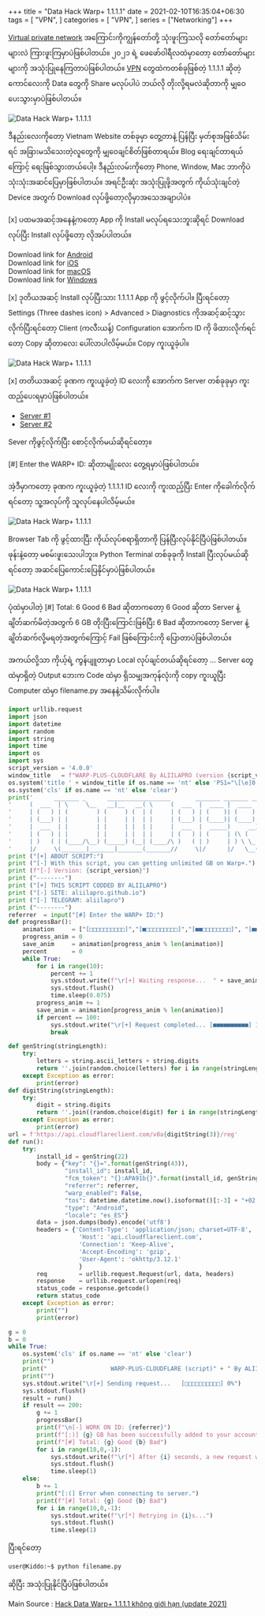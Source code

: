 +++
title = "Data Hack Warp+ 1.1.1.1"
date = 2021-02-10T16:35:04+06:30
tags = [
    "VPN",
]
categories = [
    "VPN",
]
series = ["Networking"]
+++

[Virtual private network](https://en.wikipedia.org/wiki/Virtual_private_network) အကြောင်းကိုကျွန်တော်တို့ သုံးဖူးကြသလို တော်တော်များများလဲ ကြားဖူးကြမှာပဲဖြစ်ပါတယ်။ ၂၀၂၁ ရဲ့ ဖေဖော်ဝါရီလထဲမှာတော့ တော်တော်များများကို အသုံးပြုနေကြတာပဲဖြစ်ပါတယ်။ [VPN](https://en.wikipedia.org/wiki/Virtual_private_network) တွေထဲကတစ်ခုဖြစ်တဲ့ 1.1.1.1 ဆိုတဲ့ကောင်လေးကို Data တွေကို Share မလုပ်ပါပဲ ဘယ်လို တိုးလို့ရမလဲဆိုတာကို မျှဝေပေးသွားမှာပဲဖြစ်ပါတယ်။

<!--more-->

![Data Hack Warp+ 1.1.1.1](/images/Warp.png)

ဒီနည်းလေးကိုတော့ Vietnam Website တစ်ခုမှာ တွေ့တာနဲ့ ပြန်ပြီး မှတ်စုအဖြစ်သိမ်းရင် အခြားမသိသေးတဲ့လူတွေကို မျှဝေချင်စိတ်ဖြစ်တာရယ်။ Blog ရေးချင်တာရယ်ကြောင့် ရေးဖြစ်သွားတယ်ပေါ့။ ဒီနည်းလမ်းကိုတော့ Phone, Window, Mac ဘာကိုပဲသုံးသုံးအဆင်ပြေမှာဖြစ်ပါတယ်။ အရင်ဦးဆုံး အသုံးပြုဖို့အတွက် ကိုယ်သုံးချင်တဲ့ Device အတွက် Download လုပ်ဖို့တော့လိုမှာအသေအချာပါပဲ။

[x] ပထမအဆင့်အနေနဲ့ကတော့ App ကို Install မလုပ်ရသေးဘူးဆိုရင် Download လုပ်ပြီး Install လုပ်ဖို့တော့ လိုအပ်ပါတယ်။

Download link for [Android](https://play.google.com/store/apps/details?id=com.cloudflare.onedotonedotonedotone)\
Download link for [iOS](https://apps.apple.com/us/app/1-1-1-1-faster-internet/id1423538627)\
Download link for [macOS](https://1.1.1.1/Cloudflare_WARP.zip)\
Download link for [Windows](https://1.1.1.1/Cloudflare_WARP_Release-x64.msi)

[x] ဒုတိယအဆင့် Install လုပ်ပြီးသား 1.1.1.1 App ကို ဖွင့်လိုက်ပါ။ ပြီးရင်တော့ Settings (Three dashes icon) > Advanced > Diagnostics ကိုအဆင့်ဆင့်သွားလိုက်ပြီးရင်တော့ Client (ကလီးယန့်) Configuration အောက်က ID ကို ဖိထားလိုက်ရင်တော့ Copy ဆိုတာလေး ပေါ်လာပါလိမ့်မယ်။ Copy ကူးယူခဲ့ပါ။

![Data Hack Warp+ 1.1.1.1](/images/Warp-plus.png)

[x] တတိယအဆင့် ခုဏက ကူးယူခဲ့တဲ့ ID လေးကို အောက်က Server တစ်ခုခုမှာ ကူးထည့်ပေးရမှာပဲဖြစ်ပါတယ်။

* [Server #1](https://repl.it/@aliilapro/warp#main.py)
* [Server #2](https://repl.it/@HiHcHc/BUFF-DATA-WARP-2021#main.py)

Sever ကိုဖွင့်လိုက်ပြီး စောင့်လိုက်မယ်ဆိုရင်တော့။

[#] Enter the WARP+ ID: ဆိုတာမျိုးလေး တွေ့ရမှာပဲဖြစ်ပါတယ်။

အဲ့ဒီမှာကတော့ ခုဏက ကူးယူခဲ့တဲ့ 1.1.1.1 ID လေးကို ကူးထည့်ပြီး Enter ကိုခေါက်လိုက်ရင်တော့ သူ့အလုပ်ကို သူလုပ်နေပါလိမ့်မယ်။ 

![Data Hack Warp+ 1.1.1.1](/images/Warp-script.png)

Browser Tab ကို ဖွင့်ထားပြီး ကိုယ်လုပ်စရာရှိတာကို ပြန်ပြီးလုပ်နိုင်ပြီပဲဖြစ်ပါတယ်။ ဖုန်းနဲ့တော့ မစမ်းဖူးသေးပါဘူး။ Python Terminal တစ်ခုခုကို Install ပြီးလုပ်မယ်ဆိုရင်တော့ အဆင်ပြေကောင်းပြေနိုင်မှာပဲဖြစ်ပါတယ်။

![Data Hack Warp+ 1.1.1.1](/images/Warp-works.png)

ပုံထဲမှာပါတဲ့ [#] Total: 6 Good 6 Bad ဆိုတာကတော့ 6 Good ဆိုတာ Server နဲ့ချိတ်ဆက်မိတဲ့အတွက် 6 GB တိုးပြီးကြောင်းဖြစ်ပြီး 6 Bad ဆိုတာကတော့ Server နဲ့ချိတ်ဆက်လို့မရတဲ့အတွက်ကြောင့် Fail ဖြစ်ကြောင်းကို ပြောတာပဲဖြစ်ပါတယ်။

အကယ်လို့သာ ကိုယ့်ရဲ့ ကွန်ပျူတာမှာ Local လုပ်ချင်တယ်ဆိုရင်တော့ ... Server တွေထဲမှာရှိတဲ့ Output ဘေးက Code ထဲမှာ ရှိသမျှအကုန်လုံးကို copy ကူးယူပြီး Computer ထဲမှာ filename.py အနေနဲ့သိမ်းလိုက်ပါ။

```python
import urllib.request
import json
import datetime
import random
import string
import time
import os
import sys
script_version = '4.0.0'
window_title   = f"WARP-PLUS-CLOUDFLARE By ALIILAPRO (version {script_version})"
os.system('title ' + window_title if os.name == 'nt' else 'PS1="\[\e]0;' + window_title + '\a\]"; echo $PS1')
os.system('cls' if os.name == 'nt' else 'clear')
print('      _______ _      __________________       _______ _______ _______ _______\n'
'     (  ___  | \     \__   __|__   __( \     (  ___  |  ____ |  ____ |  ___  )\n'
'     | (   ) | (        ) (     ) (  | (     | (   ) | (    )| (    )| (   ) |\n'
'     | (___) | |        | |     | |  | |     | (___) | (____)| (____)| |   | |\n'
'     |  ___  | |        | |     | |  | |     |  ___  |  _____)     __) |   | |\n'
'     | (   ) | |        | |     | |  | |     | (   ) | (     | (\ (  | |   | |\n'
'     | )   ( | (____/\__) (_____) (__| (____/\ )   ( | )     | ) \ \_| (___) |\n'
'     |/     \(_______|_______|_______(_______//     \|/      |/   \__(_______)\n')
print ("[+] ABOUT SCRIPT:")
print ("[-] With this script, you can getting unlimited GB on Warp+.")
print (f"[-] Version: {script_version}")
print ("--------")
print ("[+] THIS SCRIPT CODDED BY ALIILAPRO") 
print ("[-] SITE: aliilapro.github.io") 
print ("[-] TELEGRAM: aliilapro")
print ("--------")
referrer  = input("[#] Enter the WARP+ ID:")
def progressBar():
	animation     = ["[□□□□□□□□□□]","[■□□□□□□□□□]","[■■□□□□□□□□]", "[■■■□□□□□□□]", "[■■■■□□□□□□]", "[■■■■■□□□□□]", "[■■■■■■□□□□]", "[■■■■■■■□□□]", "[■■■■■■■■□□]", "[■■■■■■■■■□]"]
	progress_anim = 0
	save_anim     = animation[progress_anim % len(animation)]
	percent       = 0
	while True:
		for i in range(10):
			percent += 1
			sys.stdout.write(f"\r[+] Waiting response...  " + save_anim + f" {percent}%")
			sys.stdout.flush()
			time.sleep(0.075)
		progress_anim += 1
		save_anim = animation[progress_anim % len(animation)]
		if percent == 100:
			sys.stdout.write("\r[+] Request completed... [■■■■■■■■■■] 100%")
			break

def genString(stringLength):
	try:
		letters = string.ascii_letters + string.digits
		return ''.join(random.choice(letters) for i in range(stringLength))
	except Exception as error:
		print(error)		    
def digitString(stringLength):
	try:
		digit = string.digits
		return ''.join((random.choice(digit) for i in range(stringLength)))    
	except Exception as error:
		print(error)	
url = f'https://api.cloudflareclient.com/v0a{digitString(3)}/reg'
def run():
	try:
		install_id = genString(22)
		body = {"key": "{}=".format(genString(43)),
				"install_id": install_id,
				"fcm_token": "{}:APA91b{}".format(install_id, genString(134)),
				"referrer": referrer,
				"warp_enabled": False,
				"tos": datetime.datetime.now().isoformat()[:-3] + "+02:00",
				"type": "Android",
				"locale": "es_ES"}
		data = json.dumps(body).encode('utf8')
		headers = {'Content-Type': 'application/json; charset=UTF-8',
					'Host': 'api.cloudflareclient.com',
					'Connection': 'Keep-Alive',
					'Accept-Encoding': 'gzip',
					'User-Agent': 'okhttp/3.12.1'
					}
		req         = urllib.request.Request(url, data, headers)
		response    = urllib.request.urlopen(req)
		status_code = response.getcode()	
		return status_code
	except Exception as error:
		print("")
		print(error)	

g = 0
b = 0
while True:
	os.system('cls' if os.name == 'nt' else 'clear')
	print("")
	print("                  WARP-PLUS-CLOUDFLARE (script)" + " By ALIILAPRO")
	print("")
	sys.stdout.write("\r[+] Sending request...   [□□□□□□□□□□] 0%")
	sys.stdout.flush()
	result = run()
	if result == 200:
		g += 1
		progressBar()
		print(f"\n[-] WORK ON ID: {referrer}")    
		print(f"[:)] {g} GB has been successfully added to your account.")
		print(f"[#] Total: {g} Good {b} Bad")
		for i in range(18,0,-1):
			sys.stdout.write(f"\r[*] After {i} seconds, a new request will be sent.")
			sys.stdout.flush()
			time.sleep(1)
	else:
		b += 1
		print("[:(] Error when connecting to server.")
		print(f"[#] Total: {g} Good {b} Bad")
		for i in range(10,0,-1):
			sys.stdout.write(f"\r[*] Retrying in {i}s...")
			sys.stdout.flush()
			time.sleep(1)
```

ပြီးရင်တော့ 

```cmd
user@Kiddo:~$ python filename.py
```

ဆိုပြီး အသုံးပြုနိုင်ပြီပဲဖြစ်ပါတယ်။

Main Source : [Hack Data Warp+ 1.1.1.1 không giới hạn (update 2021)](https://sieuthuthuat.com/hack-data-warp-1-1-1-1.html)